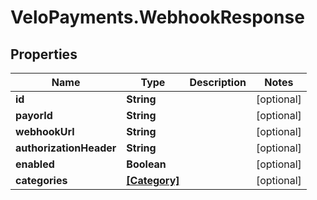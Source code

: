 # VeloPayments.WebhookResponse

## Properties

Name | Type | Description | Notes
------------ | ------------- | ------------- | -------------
**id** | **String** |  | [optional] 
**payorId** | **String** |  | [optional] 
**webhookUrl** | **String** |  | [optional] 
**authorizationHeader** | **String** |  | [optional] 
**enabled** | **Boolean** |  | [optional] 
**categories** | [**[Category]**](Category.md) |  | [optional] 


